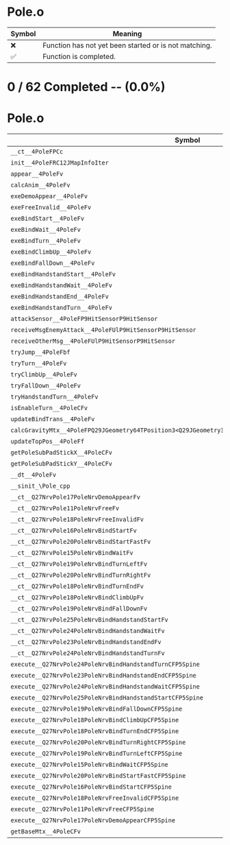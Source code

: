 # Pole.o
| Symbol | Meaning 
| ------------- | ------------- 
| :x: | Function has not yet been started or is not matching. 
| :white_check_mark: | Function is completed. 


# 0 / 62 Completed -- (0.0%)
# Pole.o
| Symbol | Decompiled? |
| ------------- | ------------- |
| `__ct__4PoleFPCc` | :x: |
| `init__4PoleFRC12JMapInfoIter` | :x: |
| `appear__4PoleFv` | :x: |
| `calcAnim__4PoleFv` | :x: |
| `exeDemoAppear__4PoleFv` | :x: |
| `exeFreeInvalid__4PoleFv` | :x: |
| `exeBindStart__4PoleFv` | :x: |
| `exeBindWait__4PoleFv` | :x: |
| `exeBindTurn__4PoleFv` | :x: |
| `exeBindClimbUp__4PoleFv` | :x: |
| `exeBindFallDown__4PoleFv` | :x: |
| `exeBindHandstandStart__4PoleFv` | :x: |
| `exeBindHandstandWait__4PoleFv` | :x: |
| `exeBindHandstandEnd__4PoleFv` | :x: |
| `exeBindHandstandTurn__4PoleFv` | :x: |
| `attackSensor__4PoleFP9HitSensorP9HitSensor` | :x: |
| `receiveMsgEnemyAttack__4PoleFUlP9HitSensorP9HitSensor` | :x: |
| `receiveOtherMsg__4PoleFUlP9HitSensorP9HitSensor` | :x: |
| `tryJump__4PoleFbf` | :x: |
| `tryTurn__4PoleFv` | :x: |
| `tryClimbUp__4PoleFv` | :x: |
| `tryFallDown__4PoleFv` | :x: |
| `tryHandstandTurn__4PoleFv` | :x: |
| `isEnableTurn__4PoleCFv` | :x: |
| `updateBindTrans__4PoleFv` | :x: |
| `calcGravityMtx__4PoleFPQ29JGeometry64TPosition3<Q29JGeometry38TMatrix34<Q29JGeometry13SMatrix34C<f>>>` | :x: |
| `updateTopPos__4PoleFf` | :x: |
| `getPoleSubPadStickX__4PoleCFv` | :x: |
| `getPoleSubPadStickY__4PoleCFv` | :x: |
| `__dt__4PoleFv` | :x: |
| `__sinit_\Pole_cpp` | :x: |
| `__ct__Q27NrvPole17PoleNrvDemoAppearFv` | :x: |
| `__ct__Q27NrvPole11PoleNrvFreeFv` | :x: |
| `__ct__Q27NrvPole18PoleNrvFreeInvalidFv` | :x: |
| `__ct__Q27NrvPole16PoleNrvBindStartFv` | :x: |
| `__ct__Q27NrvPole20PoleNrvBindStartFastFv` | :x: |
| `__ct__Q27NrvPole15PoleNrvBindWaitFv` | :x: |
| `__ct__Q27NrvPole19PoleNrvBindTurnLeftFv` | :x: |
| `__ct__Q27NrvPole20PoleNrvBindTurnRightFv` | :x: |
| `__ct__Q27NrvPole18PoleNrvBindTurnEndFv` | :x: |
| `__ct__Q27NrvPole18PoleNrvBindClimbUpFv` | :x: |
| `__ct__Q27NrvPole19PoleNrvBindFallDownFv` | :x: |
| `__ct__Q27NrvPole25PoleNrvBindHandstandStartFv` | :x: |
| `__ct__Q27NrvPole24PoleNrvBindHandstandWaitFv` | :x: |
| `__ct__Q27NrvPole23PoleNrvBindHandstandEndFv` | :x: |
| `__ct__Q27NrvPole24PoleNrvBindHandstandTurnFv` | :x: |
| `execute__Q27NrvPole24PoleNrvBindHandstandTurnCFP5Spine` | :x: |
| `execute__Q27NrvPole23PoleNrvBindHandstandEndCFP5Spine` | :x: |
| `execute__Q27NrvPole24PoleNrvBindHandstandWaitCFP5Spine` | :x: |
| `execute__Q27NrvPole25PoleNrvBindHandstandStartCFP5Spine` | :x: |
| `execute__Q27NrvPole19PoleNrvBindFallDownCFP5Spine` | :x: |
| `execute__Q27NrvPole18PoleNrvBindClimbUpCFP5Spine` | :x: |
| `execute__Q27NrvPole18PoleNrvBindTurnEndCFP5Spine` | :x: |
| `execute__Q27NrvPole20PoleNrvBindTurnRightCFP5Spine` | :x: |
| `execute__Q27NrvPole19PoleNrvBindTurnLeftCFP5Spine` | :x: |
| `execute__Q27NrvPole15PoleNrvBindWaitCFP5Spine` | :x: |
| `execute__Q27NrvPole20PoleNrvBindStartFastCFP5Spine` | :x: |
| `execute__Q27NrvPole16PoleNrvBindStartCFP5Spine` | :x: |
| `execute__Q27NrvPole18PoleNrvFreeInvalidCFP5Spine` | :x: |
| `execute__Q27NrvPole11PoleNrvFreeCFP5Spine` | :x: |
| `execute__Q27NrvPole17PoleNrvDemoAppearCFP5Spine` | :x: |
| `getBaseMtx__4PoleCFv` | :x: |
